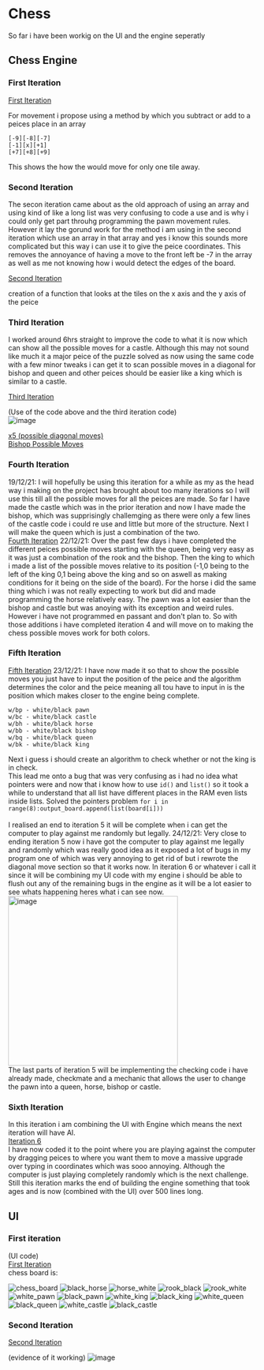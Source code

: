 # Chess
So far i have been workig on the UI and the engine seperatly
## Chess Engine
### First Iteration
[First Iteration](https://github.com/Hanif-Musaheb/CS_A_level/blob/main/content/Projects/chess%20files/first%20iteration.py)


For movement i propose using a method by which you subtract or add to a peices place in an array
```
[-9][-8][-7]
[-1][x][+1]
[+7][+8][+9]
```
This shows the how the would move for only one tile away.
### Second Iteration 
The secon iteration came about as the old approach of using an array and using kind of like a long list was very confusing to code a use and is why i could only get part throuhg programming the pawn movement rules. However it lay the gorund work for the method i am using in the second iteration which use an array in that array and yes i know this sounds more complicated but this way i can use it to give the peice coordinates. This removes the annoyance of having a move to the front left be -7 in the array as well as me not knowing how i would detect the edges of the board.

[Second Iteration](https://github.com/Hanif-Musaheb/CS_A_level/blob/main/content/Projects/chess%20files/Second%20Iteration.py)

creation of a function that looks at the tiles on the x axis and the y axis of the peice

### Third Iteration
I worked around 6hrs straight to improve the code to what it is now which can show all the possible moves for a castle. Although this may not sound like much it a major peice of the puzzle solved as now using the same code with a few minor tweaks i can get it to scan possible moves in a diagonal for bishop and queen and other peices should be easier like a king which is similar to a castle.

[Third Iteration](https://github.com/Hanif-Musaheb/CS_A_level/blob/main/content/Projects/chess%20files/third%20Iteration.py)


(Use of the code above and the third iteration code)
<Br>
![image](https://user-images.githubusercontent.com/90515435/145687879-b39b9cb5-6f48-4c7a-bef6-28109f8a372e.png)
        
        
[x5 (possible diagonal moves)](https://github.com/Hanif-Musaheb/CS_A_level/blob/main/content/Projects/x5.py)
<Br>
[Bishop Possible Moves](https://github.com/Hanif-Musaheb/CS_A_level/blob/main/content/Projects/chess%20files/Bishop%20Possible%20Moves.py)
### Fourth Iteration
19/12/21: I will hopefully be using this iteration for a while as my as the head way i making on the project has brought about too many iterations so I will use this till all the possible moves for all the peices are made. So far I have made the castle which was in the prior iteration and now I have made the bishop, which was supprisingly challemging as there were only a few lines of the castle code i could re use and little but more of the structure. Next I will make the queen which is just a combination of the two. 
<Br>
[Fourth Iteration](https://github.com/Hanif-Musaheb/CS_A_level/blob/main/content/Projects/chess%20files/first%20iteration.py) 
22/12/21: Over the past few days i have completed the different peices possible moves starting with the queen, being very easy as it was just a combination of the rook and the bishop. Then the king to which i made a list of the possible moves relative to its position (-1,0 being to the left of the king 0,1 being above the king and so on aswell as making conditions for it being on the side of the board). For the horse i did the same thing which i was not really expecting to work but did and made programming the horse relatively easy. The pawn was a lot easier than the bishop and castle but was anoying with its exception and weird rules. However i have not programmed en passant and don't plan to. So with those additions i have completed iteration 4 and will move on to making the chess possible moves work for both colors.
### Fifth Iteration
[Fifth Iteration](https://github.com/Hanif-Musaheb/CS_A_level/blob/main/content/Projects/chess%20files/Fifth%20Iteration.py)
23/12/21: I have now made it so that to show the possible moves you just have to input the position of the peice and the algorithm determines the color and the peice meaning all tou have to input in is the position which makes closer to the engine being complete.
``` 
w/bp - white/black pawn
w/bc - white/black castle
w/bh - white/black horse
w/bb - white/black bishop
w/bq - white/black queen
w/bk - white/black king
```
Next i guess i should create an algorithm to check whether or not the king is in check.
<Br>
This lead me onto a bug that was very confusing as i had no idea what pointers were and now that i know how to use ```id()``` and ```list()``` so it took a while to understand that all list have different places in the RAM even lists inside lists. Solved the pointers problem  ```for i in range(8):output_board.append(list(board[i]))```
<Br>
<Br>
I realised an end to iteration 5 it will be complete when i can get the computer to play against me randomly but legally.
24/12/21: Very close to ending iteration 5 now i have got the computer to play against me legally and randomly which was really good idea as it exposed a lot of bugs in my program one of which was very annoying to get rid of but i rewrote the diagonal move section so that it works now. In iteration 6 or whatever i call it since it will be combining my UI code with my engine i should be able to flush out any of the remaining bugs in the engine as it will be a lot easier to see whats happening heres what i can see now.
        <Br>
        <img width="344" alt="image" src="https://user-images.githubusercontent.com/90515435/147374150-22d9ed40-4b02-4e4c-a2e8-f50c1c1068a9.png">
        <Br>
 The last parts of iteration 5 will be implementing the checking code i have already made, checkmate and a mechanic that allows the user to change the pawn into a queen, horse, bishop or castle.
### Sixth Iteration
In this iteration i am combining the UI with Engine which means the next iteration will have AI.
<Br>
[Iteration 6](https://github.com/Hanif-Musaheb/CS_A_level/blob/main/content/Projects/chess%20files/sixth%20iteration.py)
<Br>
I have now coded it to the point where you are playing against the computer by dragging peices to where you want them to move a massive upgrade over typing in coordinates which was sooo annoying. Although the computer is just playing completely randomly which is the next challenge. Still this iteration marks the end of building the engine something that took ages and is now (combined with the UI) over 500 lines long.
   


## UI
### First iteration
(UI code)
<Br>
[First Iteration](https://github.com/Hanif-Musaheb/CS_A_level/blob/main/content/Projects/chess%20files/ui%20first%20iteration.py)
<Br>
chess board is:

![chess_board](https://user-images.githubusercontent.com/90515435/138888602-5da74088-0051-490f-b819-83b5ea5823b7.gif)
![black_horse](https://user-images.githubusercontent.com/90515435/141696372-6871da5d-546f-4520-ad24-20e39b97f2d9.gif)
![horse_white](https://user-images.githubusercontent.com/90515435/141696381-2d4e7758-9442-4abf-967f-241fcf412e08.gif)
![rook_black](https://user-images.githubusercontent.com/90515435/141696387-f72f8168-7db5-4ae7-9595-1505ec59f451.gif)
![rook_white](https://user-images.githubusercontent.com/90515435/141696393-7e099da2-9e27-40b5-82e7-63da8a2a4b91.gif)
![white_pawn](https://user-images.githubusercontent.com/90515435/141697127-e978c715-8cf3-4283-b78a-0557c77094d4.gif)
![black_pawn](https://user-images.githubusercontent.com/90515435/141697132-c86e83a4-1073-4d6a-a594-10db0d725919.gif)
![white_king](https://user-images.githubusercontent.com/90515435/141700963-19b7ad33-28bc-490f-9e4c-f9aaa86d5e46.gif)
![black_king](https://user-images.githubusercontent.com/90515435/141700970-2a7bc674-d81b-4286-8c86-fe003680a273.gif)
![white_queen](https://user-images.githubusercontent.com/90515435/141700974-07bd37d2-ba0e-4a9f-8475-cbf3a5c8d1a8.gif)
![black_queen](https://user-images.githubusercontent.com/90515435/141700979-3c47806a-50e2-4ebe-ac2d-8c823feaebe5.gif)
![white_castle](https://user-images.githubusercontent.com/90515435/141700284-b7b9d68e-139b-4a31-8faf-1a6bd6c37ad4.gif)
![black_castle](https://user-images.githubusercontent.com/90515435/141700290-5d8c7c48-e525-4690-9dba-7d893c8ab91c.gif)

### Second Iteration
[Second Iteration](https://github.com/Hanif-Musaheb/CS_A_level/blob/main/content/Projects/chess%20files/ui%20second%20iteration.py)

(evidence of it working)
![image](https://user-images.githubusercontent.com/90515435/142595436-9451735d-aee1-4cc7-8533-9f7558e69d20.png)

